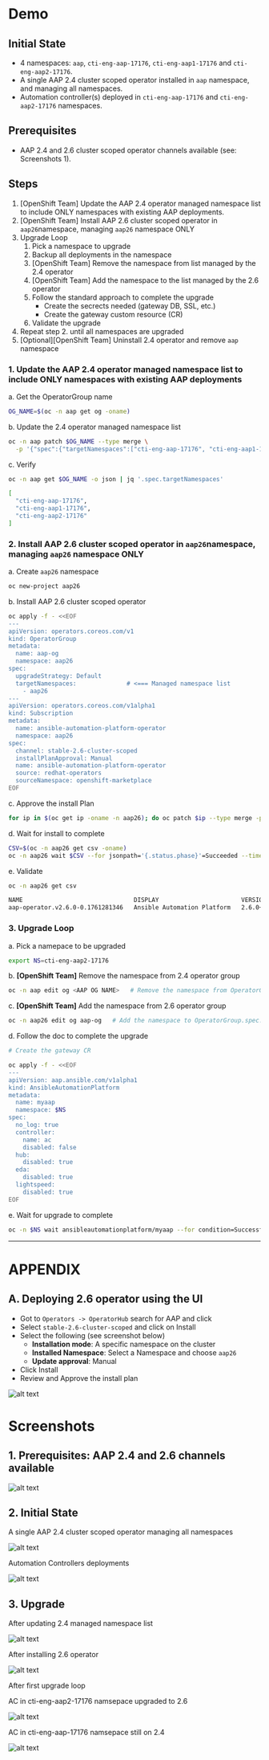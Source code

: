 # Demo

## Initial State

- 4 namespaces: `aap`, `cti-eng-aap-17176`, `cti-eng-aap1-17176` and `cti-eng-aap2-17176`.
- A single AAP 2.4 cluster scoped operator installed in `aap` namespace, and managing all namespaces.
- Automation controller(s) deployed in `cti-eng-aap-17176` and `cti-eng-aap2-17176` namespaces.

## Prerequisites

- AAP 2.4 and 2.6 cluster scoped operator channels available (see: Screenshots 1).

## Steps

1. [OpenShift Team] Update the AAP 2.4 operator managed namespace list to include ONLY namespaces with existing AAP deployments.
2. [OpenShift Team] Install AAP 2.6 cluster scoped operator in `aap26`namespace, managing `aap26` namespace ONLY
3. Upgrade Loop
    1. Pick a namespace to upgrade
    2. Backup all deployments in the namespace
    3. [OpenShift Team] Remove the namespace from list managed by the 2.4 operator
    4. [OpenShift Team] Add the namespace to the list managed by the 2.6 operator
    5. Follow the standard approach to complete the upgrade
        - Create the secrects needed (gateway DB, SSL, etc.)
        - Create the gateway custom resource (CR)
    6. Validate the upgrade
4. Repeat step 2. until all namespaces are upgraded
5. [Optional][OpenShift Team]  Uninstall 2.4 operator and remove `aap` namespace

### 1. Update the AAP 2.4 operator managed namespace list to include ONLY namespaces with existing AAP deployments

a. Get the OperatorGroup name

```sh
OG_NAME=$(oc -n aap get og -oname)
```

b. Update the 2.4 operator managed namespace list

```sh
oc -n aap patch $OG_NAME --type merge \
  -p '{"spec":{"targetNamespaces":["cti-eng-aap-17176", "cti-eng-aap1-17176", "cti-eng-aap2-17176"]}}'
```

c. Verify

```sh
oc -n aap get $OG_NAME -o json | jq '.spec.targetNamespaces'

[
  "cti-eng-aap-17176",
  "cti-eng-aap1-17176",
  "cti-eng-aap2-17176"
]
```

### 2. Install AAP 2.6 cluster scoped operator in `aap26`namespace, managing `aap26` namespace ONLY

a. Create `aap26` namespace

```sh
oc new-project aap26
```

b. Install AAP 2.6 cluster scoped operator

```sh
oc apply -f - <<EOF
---
apiVersion: operators.coreos.com/v1
kind: OperatorGroup
metadata:
  name: aap-og
  namespace: aap26
spec:
  upgradeStrategy: Default
  targetNamespaces:              # <=== Managed namespace list
    - aap26
---
apiVersion: operators.coreos.com/v1alpha1
kind: Subscription
metadata:
  name: ansible-automation-platform-operator
  namespace: aap26
spec:
  channel: stable-2.6-cluster-scoped
  installPlanApproval: Manual
  name: ansible-automation-platform-operator
  source: redhat-operators
  sourceNamespace: openshift-marketplace
EOF
```

c. Approve the install Plan

```sh
for ip in $(oc get ip -oname -n aap26); do oc patch $ip --type merge -p '{"spec":{"approved":true}}' -n aap26; done
```

d. Wait for install to complete

```sh
CSV=$(oc -n aap26 get csv -oname)
oc -n aap26 wait $CSV --for jsonpath='{.status.phase}'=Succeeded --timeout 5m
```

e. Validate

```sh
oc -n aap26 get csv

NAME                               DISPLAY                       VERSION              REPLACES                           PHASE
aap-operator.v2.6.0-0.1761281346   Ansible Automation Platform   2.6.0+0.1761281346   aap-operator.v2.6.0-0.1760139657   Succeeded
```

### 3. Upgrade Loop


a. Pick a namepace to be upgraded

```sh
export NS=cti-eng-aap2-17176
```

b. **[OpenShift Team]** Remove the namespace from 2.4 operator group

```sh
oc -n aap edit og <AAP OG NAME>   # Remove the namespace from OperatorGroup.spec.targetNamespaces
```

c. **[OpenShift Team]** Add the namespace from 2.6 operator group

```sh
oc -n aap26 edit og aap-og   # Add the namespace to OperatorGroup.spec.targetNamespaces
```

d. Follow the doc to complete the upgrade

```sh
# Create the gateway CR

oc apply -f - <<EOF
---
apiVersion: aap.ansible.com/v1alpha1
kind: AnsibleAutomationPlatform
metadata:
  name: myaap
  namespace: $NS
spec:
  no_log: true
  controller:
    name: ac
    disabled: false
  hub:
    disabled: true
  eda:
    disabled: true
  lightspeed:
    disabled: true
EOF
```

e. Wait for upgrade to complete

```sh
oc -n $NS wait ansibleautomationplatform/myaap --for condition=Successful --timeout 20m
```

---

# APPENDIX

## A. Deploying 2.6 operator using the UI

- Got to `Operators -> OperatorHub` search for AAP and click
- Select `stable-2.6-cluster-scoped` and click on Install
- Select the following (see screenshot below)
    - **Installation mode**: A specific namespace on the cluster
    - **Installed Namespace**: Select a Namespace and choose `aap26`
    - **Update approval**: Manual
- Click Install
- Review and Approve the install plan

![alt text](./imgs/a_1_26-install-ui.png)

# Screenshots

## 1. Prerequisites: AAP 2.4 and 2.6 channels available

![alt text](./imgs/p_24_26_channels_available.png)


## 2. Initial State

A single AAP 2.4 cluster scoped operator managing all namespaces

![alt text](./imgs/is_0_aap24.png)

Automation Controllers deployments

![alt text](./imgs/is_1_acs.png)

## 3. Upgrade

After updating 2.4 managed namespace list

![alt text](./imgs/s_1_24-og-updated.png) 


After installing 2.6 operator

![alt text](./imgs/a_2_26_install-details.png)


After first upgrade loop

AC in cti-eng-aap2-17176 namsepace upgraded to 2.6

![alt text](./imgs/a_3_ac-app2_upgraded.png)

AC in cti-eng-aap-17176 namsepace still on 2.4

![alt text](./imgs/a_3_ac-app_not_upgraded.png)
